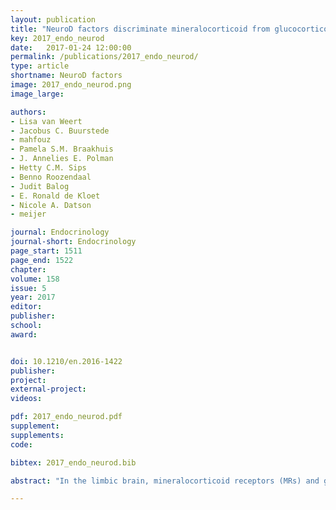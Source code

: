 ```yaml
---
layout: publication
title: "NeuroD factors discriminate mineralocorticoid from glucocorticoid receptor DNA binding in the male rat brain"
key: 2017_endo_neurod
date:   2017-01-24 12:00:00
permalink: /publications/2017_endo_neurod/
type: article
shortname: NeuroD factors
image: 2017_endo_neurod.png
image_large:

authors:
- Lisa van Weert
- Jacobus C. Buurstede
- mahfouz
- Pamela S.M. Braakhuis
- J. Annelies E. Polman
- Hetty C.M. Sips
- Benno Roozendaal
- Judit Balog
- E. Ronald de Kloet
- Nicole A. Datson
- meijer

journal: Endocrinology
journal-short: Endocrinology
page_start: 1511
page_end: 1522
chapter:
volume: 158
issue: 5
year: 2017
editor:
publisher:
school:
award:


doi: 10.1210/en.2016-1422
publisher:
project:
external-project:
videos:

pdf: 2017_endo_neurod.pdf
supplement:
supplements:
code:

bibtex: 2017_endo_neurod.bib

abstract: "In the limbic brain, mineralocorticoid receptors (MRs) and glucocorticoid receptors (GRs) both function as receptors for the naturally occurring glucocorticoids (corticosterone/cortisol) but mediate distinct effects on cellular physiology via transcriptional mechanisms. The transcriptional basis for specificity of these MR- vs GR-mediated effects is unknown. To address this conundrum, we have identified the extent of MR/GR DNA-binding selectivity in the rat hippocampus using chromatin immunoprecipitation followed by sequencing. We found 918 and 1450 nonoverlapping binding sites for MR and GR, respectively. Furthermore, 475 loci were co-occupied by MR and GR. De novo motif analysis resulted in a similar binding motif for both receptors at 100% of the target loci, which matched the known glucocorticoid response element (GRE). In addition, the Atoh/NeuroD consensus sequence was found in co-occurrence with all MR-specific binding sites but was absent for GR-specific or MR-GR overlapping sites. Basic helix-loop-helix family members Neurod1, Neurod2, and Neurod6 showed hippocampal expression and were hypothesized to bind the Atoh motif. Neurod2 was detected at rat hippocampal MR binding sites but not at GR-exclusive sites. All three NeuroD transcription factors acted as DNA-binding–dependent coactivators for both MR and GR in reporter assays in heterologous HEK293 cells, likely via indirect interactions with the receptors. In conclusion, a NeuroD family member binding to an additional motif near the GRE seems to drive specificity for MR over GR binding at hippocampal binding sites."

---
```

